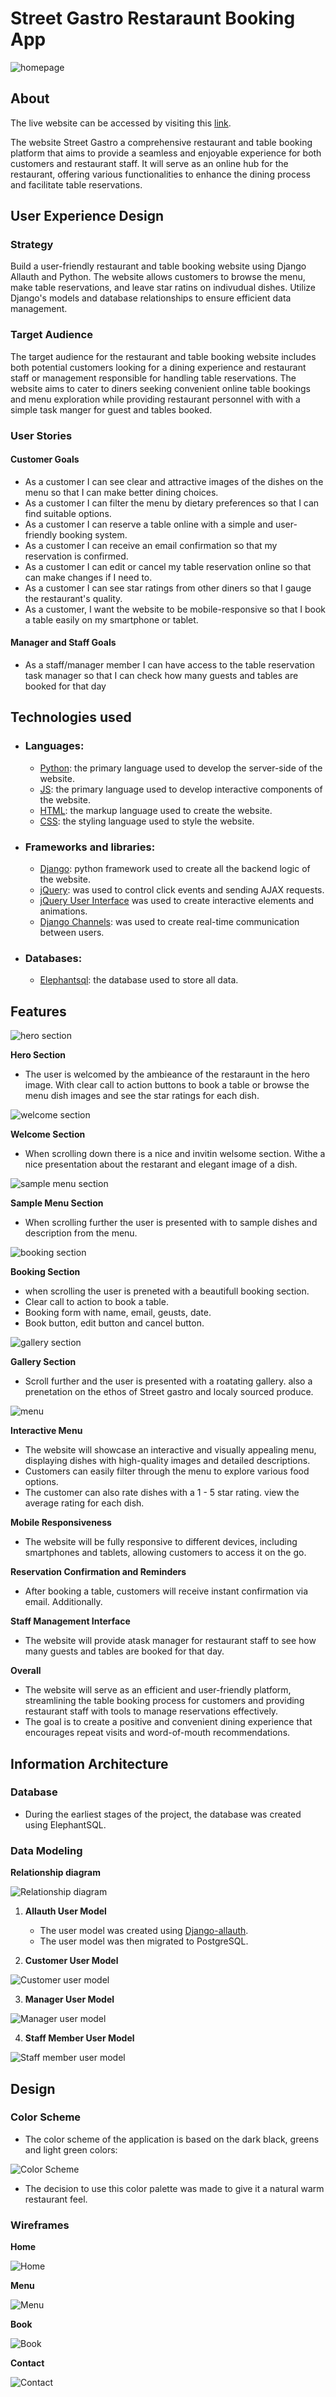 # Street Gastro Restaraunt Booking App

![homepage](static/images/street-gastro-homepage.png)

## About

The live website can be accessed by visiting this [link](#).

The website Street Gastro a comprehensive restaurant and table booking platform that aims to provide a seamless and enjoyable experience for both customers and restaurant staff. It will serve as an online hub for the restaurant, offering various functionalities to enhance the dining process and facilitate table reservations.

## User Experience Design

### Strategy

Build a user-friendly restaurant and table booking website using Django Allauth and Python. The website allows customers to browse the menu, make table reservations, and leave star ratins on indivudual dishes. Utilize Django's models and database relationships to ensure efficient data management.

### Target Audience

The target audience for the restaurant and table booking website includes both potential customers looking for a dining experience and restaurant staff or management responsible for handling table reservations. The website aims to cater to diners seeking convenient online table bookings and menu exploration while providing restaurant personnel with with a simple task manger for guest and tables booked.

### User Stories

#### Customer Goals

- As a customer I can see clear and attractive images of the dishes on the menu so that I can make better dining choices.
- As a customer I can filter the menu by dietary preferences so that I can find suitable options.
- As a customer I can reserve a table online with a simple and user-friendly booking system.
- As a customer I can receive an email confirmation so that my reservation is confirmed.
- As a customer I can edit or cancel my table reservation online so that can make changes if I need to.
- As a customer I can see star ratings from other diners so that I gauge the restaurant's quality.
- As a customer, I want the website to be mobile-responsive so that I book a table easily on my smartphone or tablet.

#### Manager and Staff Goals

- As a staff/manager member I can have access to the table reservation task manager so that I can check how many guests and tables are booked for that day


## Technologies used
- ### Languages:
    + [Python](https://www.python.org/downloads/release/python-385/): the primary language used to develop the server-side of the website.
    + [JS](https://www.javascript.com/): the primary language used to develop interactive components of the website.
    + [HTML](https://developer.mozilla.org/en-US/docs/Web/HTML): the markup language used to create the website.
    + [CSS](https://developer.mozilla.org/en-US/docs/Web/css): the styling language used to style the website.
- ### Frameworks and libraries:
    + [Django](https://www.djangoproject.com/): python framework used to create all the backend logic of the website.
    + [jQuery](https://jquery.com/): was used to control click events and sending AJAX requests.
    + [jQuery User Interface](https://jqueryui.com/) was used to create interactive elements and animations.
    + [Django Channels](https://channels.readthedocs.io/en/latest/): was used to create real-time communication between users.
- ### Databases:
    + [Elephantsql](https://www.elephantsql.com/): the database used to store all data.


  
## Features

![hero section](static/images/home-hero-section.png)

**Hero Section**
- The user is welcomed by the ambieance of the restaraunt in the hero image. With clear call to action buttons to book a table or browse the menu dish images and see the star ratings for each dish.
  
![welcome section](static/images/welcome-section.png)

**Welcome Section**
- When scrolling down there is a nice and invitin welsome section. Withe a nice presentation about the restarant and elegant image of a dish.
  
![sample menu section](static/images/sample-menu-section.png)

**Sample Menu Section**
- When scrolling further the user is presented with to sample dishes and description from the menu.
  
![booking section](static/images/booking-section.png)

**Booking Section**
- when scrolling the user is preneted with a beautifull booking section.
- Clear call to action to book a table.
- Booking form with name, email, geusts, date. 
- Book button, edit button and cancel button. 

![gallery section](static/images/rotating-gallery.png)

**Gallery Section**
- Scroll further and the user is presented with a roatating gallery. also a prenetation on the ethos of Street gastro and localy sourced produce.

![menu](static/images/menu.png)

**Interactive Menu**
- The website will showcase an interactive and visually appealing menu, displaying dishes with high-quality images and detailed descriptions. 
- Customers can easily filter through the menu to explore various food options.
- The customer can also rate dishes with a 1 - 5 star rating. view the average rating for each dish.

**Mobile Responsiveness**
- The website will be fully responsive to different devices, including smartphones and tablets, allowing customers to access it on the go.

**Reservation Confirmation and Reminders**
- After booking a table, customers will receive instant confirmation via email. Additionally.

**Staff Management Interface**
- The website will provide atask manager for restaurant staff to see how many guests and tables are booked for that day.

**Overall**
- The website will serve as an efficient and user-friendly platform, streamlining the table booking process for customers and providing restaurant staff with tools to manage reservations effectively. 
- The goal is to create a positive and convenient dining experience that encourages repeat visits and word-of-mouth recommendations.

## Information Architecture

### Database

- During the earliest stages of the project, the database was created using ElephantSQL.

### Data Modeling

**Relationship diagram**

![Relationship diagram](static/images/relational-diagram%20.jpg)

1. **Allauth User Model**
    - The user model was created using [Django-allauth](https://django-allauth.readthedocs.io/en/latest/).
    - The user model was then migrated to PostgreSQL.

2. **Customer User Model**

![Customer user model](static/images/customer-user-model.png)

3. **Manager User Model**
   
![Manager user model](static/images/manager-user-model.png)

4. **Staff Member User Model**

![Staff member user model](static/images/staff-member-user-model.png)


## Design


### Color Scheme

- The color scheme of the application is based on the dark black, greens and light green colors:

![Color Scheme](static/images/color-palette.png)

- The decision to use this color palette was made to give it a natural warm restaurant feel.

### Wireframes ###

**Home**

![Home](static/images/wireframe-home.jpg)

**Menu**

![Menu](static/images/wireframe-menu.jpg)

**Book**

![Book](static/images/wireframe-book.jpg)

**Contact**

![Contact](static/images/wireframe-contact.jpg)



